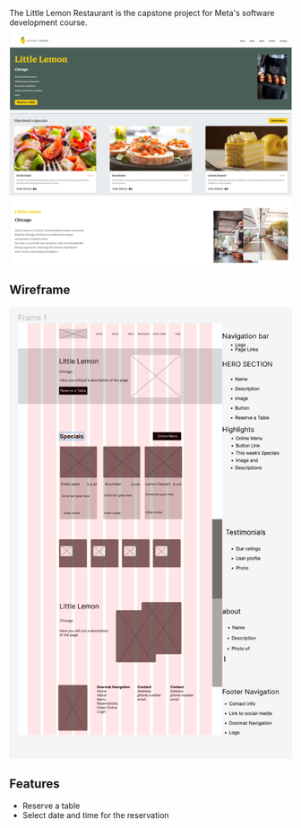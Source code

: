 The Little Lemon Restaurant is the capstone project for Meta's software development course.

![Navbar and hero](./littlelemon/src/assets/image/s1.png)
![Higlights](./littlelemon/src/assets/image/s2.png)
![About](./littlelemon/src/assets/image/s3.png)


## Wireframe
![About](./littlelemon/src/assets/image/wireframe.png)


## Features
- Reserve a table
- Select date and time for the reservation